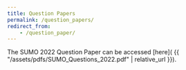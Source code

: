 ```yaml
---
title: Question Papers
permalink: /question_papers/
redirect_from:
    - /question_paper/
---
```


The SUMO 2022 Question Paper can be accessed [here]( {{ "/assets/pdfs/SUMO_Questions_2022.pdf" | relative_url }}). 
